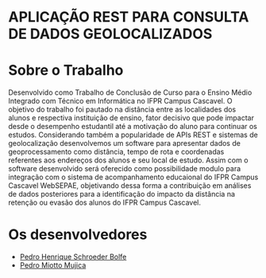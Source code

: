 # APLICAÇÃO REST PARA CONSULTA DE DADOS GEOLOCALIZADOS

# Sobre o Trabalho
Desenvolvido como Trabalho de Conclusão de Curso para o Ensino Médio Integrado com Técnico em Informática no IFPR Campus Cascavel. O objetivo do trabalho foi pautado na distância entre as localidades dos alunos e respectiva instituição de ensino, fator decisivo que pode impactar desde o desempenho estudantil até a motivação do aluno para continuar os estudos. Considerando também a popularidade de APIs REST e sistemas de geolocalização desenvolvemos um software para apresentar dados de geoprocessamento como distância, tempo de rota e coordenadas referentes aos endereços dos alunos e seu local de estudo. Assim com o software desenvolvido será oferecido como possibilidade modulo para integração com o sistema de acompanhamento educaional do IFPR Campus Cascavel WebSEPAE, objetivando dessa forma a contribuição em análises de dados posteriores para a identificação do impacto da distância na retenção ou evasão dos alunos do IFPR Campus Cascavel.

# Os desenvolvedores
- [Pedro Henrique Schroeder Bolfe ](https://github.com/pedrobolfe)
- [Pedro Miotto Mujica](https://github.com/pedromujica1)

